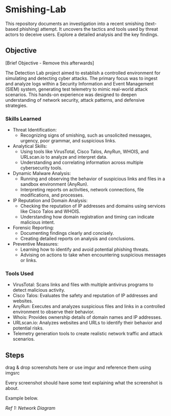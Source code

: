 # Smishing-Lab
This repository documents an investigation into a recent smishing (text-based phishing) attempt. It uncovers the tactics and tools used by threat actors to deceive users. Explore a detailed analysis and the key findings.

## Objective
[Brief Objective - Remove this afterwards]

The Detection Lab project aimed to establish a controlled environment for simulating and detecting cyber attacks. The primary focus was to ingest and analyze logs within a Security Information and Event Management (SIEM) system, generating test telemetry to mimic real-world attack scenarios. This hands-on experience was designed to deepen understanding of network security, attack patterns, and defensive strategies.

### Skills Learned

- Threat Identification:
   - Recognizing signs of smishing, such as unsolicited messages, urgency, poor grammar, and suspicious links.
- Analytical Skills:
   - Using tools like VirusTotal, Cisco Talos, AnyRun, WHOIS, and URLscan.io to analyze and interpret data.
   - Understanding and correlating information across multiple cybersecurity tools.
- Dynamic Malware Analysis:
   - Running and observing the behavior of suspicious links and files in a sandbox environment (AnyRun).
   - Interpreting reports on activities, network connections, file modifications, and processes.
- IP Reputation and Domain Analysis:
   - Checking the reputation of IP addresses and domains using services like Cisco Talos and WHOIS.
   - Understanding how domain registration and timing can indicate malicious intent.
- Forensic Reporting:
   - Documenting findings clearly and concisely.
   - Creating detailed reports on analysis and conclusions.
- Preventive Measures:
   - Learning how to identify and avoid potential phishing threats.
   - Advising on actions to take when encountering suspicious messages or links.

### Tools Used

- VirusTotal: Scans links and files with multiple antivirus programs to detect malicious activity.
- Cisco Talos: Evaluates the safety and reputation of IP addresses and websites.
- AnyRun: Executes and analyzes suspicious files and links in a controlled environment to observe their behavior.
- Whois: Provides ownership details of domain names and IP addresses.
- URLscan.io: Analyzes websites and URLs to identify their behavior and potential risks.
- Telemetry generation tools to create realistic network traffic and attack scenarios.

## Steps
drag & drop screenshots here or use imgur and reference them using imgsrc

Every screenshot should have some text explaining what the screenshot is about.

Example below.

*Ref 1: Network Diagram*
